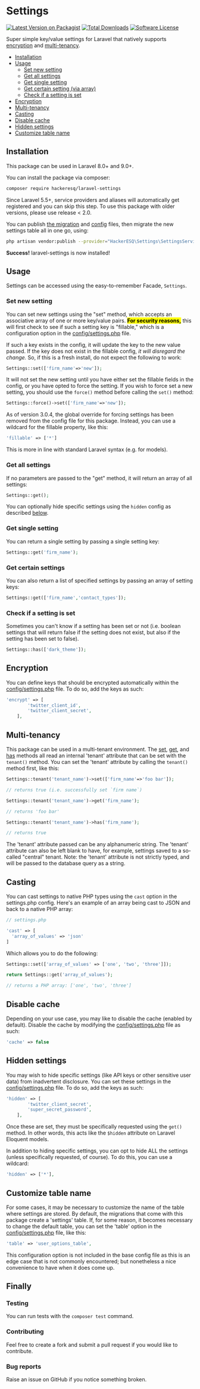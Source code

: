 # Settings

[![Latest Version on Packagist](https://img.shields.io/packagist/v/hackerESQ/laravel-settings.svg?style=flat-square)](https://packagist.org/packages/hackerESQ/laravel-settings)
[![Total Downloads](https://img.shields.io/packagist/dt/hackerESQ/laravel-settings.svg?style=flat-square)](https://packagist.org/packages/hackerESQ/laravel-settings)
[![Software License](https://img.shields.io/badge/license-MIT-brightgreen.svg?style=flat-square)](LICENSE.md)

Super simple key/value settings for Laravel that natively supports [encryption](#encryption) and [multi-tenancy](#multi-tenancy).

* [Installation](#installation)
* [Usage](#usage)
  * [Set new setting](#set-new-setting)
  * [Get all settings](#get-all-settings)
  * [Get single setting](#get-single-setting)
  * [Get certain setting (via array)](#get-certain-settings)
  * [Check if a setting is set](#check-if-a-setting-is-set)
* [Encryption](#encryption)
* [Multi-tenancy](#multi-tenancy)
* [Casting](#casting)
* [Disable cache](#disable-cache)
* [Hidden settings](#hidden-settings)
* [Customize table name](#customize-table-name)
  
  
## Installation
This package can be used in Laravel 8.0+ and 9.0+.

You can install the package via composer:

``` bash
composer require hackeresq/laravel-settings
```

Since Laravel 5.5+, service providers and aliases will automatically get registered and you can skip this step. To use this package with older versions, please use release < 2.0.

You can publish [the migration](https://github.com/hackerESQ/settings/blob/master/database/migrations/create_settings_table.php) and [config](https://github.com/hackerESQ/settings/blob/master/config/settings.php) files, then migrate the new settings table all in one go, using:

```bash
php artisan vendor:publish --provider="HackerESQ\Settings\SettingsServiceProvider" --tag=migrations && php artisan vendor:publish --provider="HackerESQ\Settings\SettingsServiceProvider" --tag=config && php artisan migrate
```

<b>Success!</b> laravel-settings is now installed!

## Usage

Settings can be accessed using the easy-to-remember Facade, `Settings`.

### Set new setting
You can set new settings using the "set" method, which accepts an associative array of one or more key/value pairs. <b><mark>For security reasons,</mark></b> this will first check to see if such a setting key is "fillable," which is a configuration option in the [config/settings.php](https://github.com/hackerESQ/settings/blob/master/config/settings.php) file. 

If such a key exists in the config, it will update the key to the new value passed. If the key does not exist in the fillable config, <i>it will disregard the change.</i> So, if this is a fresh install, do not expect the following to work:

```php
Settings::set(['firm_name'=>'new']);
```

It will not set the new setting until you have either set the fillable fields in the config, or you have opted to force the setting. If you wish to force set a new setting, you should use the `force()` method before calling the `set()` method:

```php
Settings::force()->set(['firm_name'=>'new']);
```

As of version 3.0.4, the global override for forcing settings has been removed from the config file for this package. Instead, you can use a wildcard for the fillable property, like this:

```php
'fillable' => ['*']
```

This is more in line with standard Laravel syntax (e.g. for models).

### Get all settings
If no parameters are passed to the "get" method, it will return an array of all settings:

```php
Settings::get();
```

You can optionally hide specific settings using the `hidden` config as described [below](#hidden-settings). 

### Get single setting
You can return a single setting by passing a single setting key:

```php
Settings::get('firm_name');
```

### Get certain settings
You can also return a list of specified settings by passing an array of setting keys:

```php
Settings::get(['firm_name','contact_types']);
```

### Check if a setting is set
Sometimes you can't know if a setting has been set or not (i.e. boolean settings that will return false if the setting does not exist, but also if the setting has been set to false).

```php
Settings::has(['dark_theme']);
```

## Encryption

You can define keys that should be encrypted automatically within the [config/settings.php](https://github.com/hackerESQ/settings/blob/master/config/settings.php) file. To do so, add the keys as such:

```php
'encrypt' => [
        'twitter_client_id',
        'twitter_client_secret',
    ],
```

## Multi-tenancy
This package can be used in a multi-tenant environment. The [set](#set-new-setting), [get](#get-all-settings), and [has](#check-if-a-setting-is-set) methods all read an internal 'tenant' attribute that can be set with the `tenant()` method. You can set the 'tenant' attribute by calling the `tenant()` method first, like this:

```php
Settings::tenant('tenant_name')->set(['firm_name'=>'foo bar']);

// returns true (i.e. successfully set `firm name`)

```

```php
Settings::tenant('tenant_name')->get('firm_name');

// returns 'foo bar'

```

```php
Settings::tenant('tenant_name')->has('firm_name');

// returns true

```

The 'tenant' attribute passed can be any alphanumeric string. The 'tenant' attribute can also be left blank to have, for example, settings saved to a so-called "central" tenant. Note: the 'tenant' attribute is not strictly typed, and will be passed to the database query as a string. 

## Casting
You can cast settings to native PHP types using the `cast` option in the settings.php config. Here's an example of an array being cast to JSON and back to a native PHP array:


```php
// settings.php

'cast' => [
  'array_of_values' => 'json' 
]
```

Which allows you to do the following:

```php
Settings::set(['array_of_values' => ['one', 'two', 'three']]);

return Settings::get('array_of_values');

// returns a PHP array: ['one', 'two', 'three']
```

## Disable cache
Depending on your use case, you may like to disable the cache (enabled by default). Disable the cache by modifying the [config/settings.php](https://github.com/hackerESQ/settings/blob/master/config/settings.php) file as such:

```php
'cache' => false
```

## Hidden settings

You may wish to hide specific settings (like API keys or other sensitive user data) from inadvertent disclosure. You can set these settings in the [config/settings.php](https://github.com/hackerESQ/settings/blob/master/config/settings.php) file. To do so, add the keys as such:

```php
'hidden' => [
        'twitter_client_secret',
        'super_secret_password',
    ],
```

Once these are set, they must be specifically requested using the `get()` method. In other words, this acts like the `$hidden` attribute on Laravel Eloquent models.

In addition to hiding specific settings, you can opt to hide ALL the settings (unless specifically requested, of course). To do this, you can use a wildcard:

```php
'hidden' => ['*'],
```

## Customize table name

For some cases, it may be necessary to customize the name of the table where settings are stored. By default, the migrations that come with this package create a 'settings' table. If, for some reason, it becomes necessary to change the default table, you can set the 'table' option in the [config/settings.php](https://github.com/hackerESQ/settings/blob/master/config/settings.php) file, like this:

```php
'table' => 'user_options_table',
```

This configuration option is not included in the base config file as this is an edge case that is not commonly encountered; but nonetheless a nice convenience to have when it does come up.

## Finally
### Testing
You can run tests with the `composer test` command.

### Contributing
Feel free to create a fork and submit a pull request if you would like to contribute.

### Bug reports
Raise an issue on GitHub if you notice something broken.
